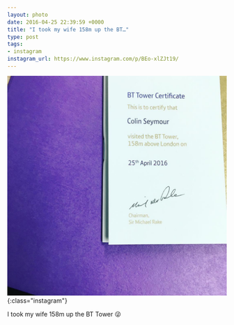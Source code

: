 ```yaml
---
layout: photo
date: 2016-04-25 22:39:59 +0000
title: "I took my wife 158m up the BT…"
type: post
tags:
- instagram
instagram_url: https://www.instagram.com/p/BEo-xlZJt19/
---
```


![Instagram - BEo-xlZJt19](/img/BEo-xlZJt19.jpg){:class="instagram"}

I took my wife 158m up the BT Tower 😜
